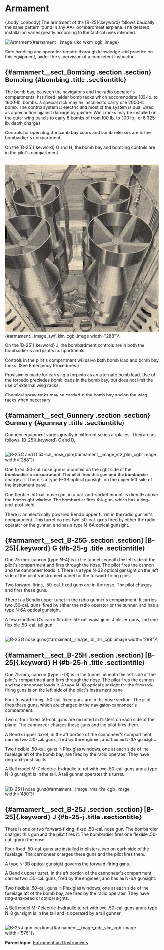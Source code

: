 
Armament
========

 {.body .conbody}
The armament of the [B-25]{.keyword} follows basically the same pattern
found in any AAF bombardment airplane. The detailed installation varies
greatly according to the tactical uses intended.

![Armament](../images/armament.png){#armament__image_ukc_wkm_cgb .image}

Safe handling and operation require thorough knowledge arid practice on
this equipment, under the supervision of a competent instructor.

 {#armament__sect_Bombing .section .section}
Bombing {#bombing .title .sectiontitle}
-------

The bomb bay, between the navigator s and the radio operator\'s
compartments, has fixed ladder bomb racks which accommodate 100-lb. to
1600-lb. bombs. A special rack may he installed to carry one 2000-lb.
bomb. The control system is electric and most of the system is dual
wired as a precaution against damage by gunfire. Wing racks may be
installed on the outer wing panels to carry 8 bombs of from 100 lb. to
300 lb., or 6 325-lb. depth charges.

Controls for operating the bomb bay doors and bomb releases are in the
bombardier\'s compartment.

On the [B-25]{.keyword} G and H, the bomb bay and bombing controls are
in the pilot\'s compartment.

\
![Bomb bay](../images/bomb_bay.png){#armament__image_swf_klm_cgb .image
width="288"}\

On the [B-25]{.keyword} J, the bombardment controls are in both the
bombardier\'s and pilot\'s compartments.

Controls in the pilot\'s compartment will salvo both bomb load and bomb
bay tanks. (See Emergency Procedures.)

Provision is made for carrying a torpedo as an alternate bomb load. Use
of the torpedo precludes bomb loads in the bomb bay, but does not limit
the use of external wing racks.

Chemical spray tanks may be carried in the bomb bay and on the wing
racks when necessary.


 {#armament__sect_Gunnery .section .section}
Gunnery {#gunnery .title .sectiontitle}
-------

Gunnery equipment varies greatly in different series airplanes. They are
as follows: [B-25]{.keyword} C and D,

\
![B-25 C and D
50-cal\_nose\_gun](../images/B-25_CD_50-cal_nose_gun.png){#armament__image_vt2_plm_cgb
.image width="288"}\

One fixed .50-cal. nose gun is mounted on the right side of the
bombardier\'s compartment. The pilot fires this gun and the bombardier
charges it. There is a type N-3B optical gunsight on the upper left side
of the instrument panel.

One flexible .5fl-cal. nose gun, in a ball-and-socket mount, is directly
above the bombsight window. The bombardier fires this gun, which has a
ring-and-post sight.

There is an electrically powered Bendix upper turret in the radio
gunner\'s compartment. This turret carries two .50-cal. guns fired by
either the radio operator or the gunner, and has a type N-6A optical
gunsight.


 {#armament__sect_B-25G .section .section}
[B-25]{.keyword} G {#b-25-g .title .sectiontitle}
------------------

One 75-mm. cannon (type M-4) is in the tunnel beneath the left side of
the pilot\'s compartment and fires through the nose. The pilot fires the
cannon and the cannoneer loads it. There is a type N-3B optical gunsight
on the left side of the pilot\'s instrument panel for the forward-firing
guns.

Two forward-firing, .50-cal. fixed guns are in the nose. The pilot
charges and fires these guns.

There is a Bendix upper turret in the radio gunner\'s compartment. It
carries two .50-cal. guns, fired by either the radio operator or the
gunner, and has a type N-6A optical gunsight.

A few modified G\'s carry flexible .50-cal. waist guns J blister guns,
and one flexible .50-cal. tail gun.

\
![B-25 G nose
guns](../images/B-25_G_nose_guns.png){#armament__image_ibl_rlm_cgb
.image width="288"}\


 {#armament__sect_B-25H .section .section}
[B-25]{.keyword} H {#b-25-h .title .sectiontitle}
------------------

One 75-mm, cannon (type T-13) is in the tunnel beneath the left side of
the pilot\'s compartment and fires through the nose. The pilot fires the
cannon and the cannoneer loads it. A type N-3B optical gunsight for the
forward-firing guns is on the left side of the pilot\'s instrument
panel.

Four forward-firing, .50-cai. fixed guns are in the nose section. The
pilot fires these guns, which are charged in the navigator-cannoneer\'s
compartment.

Two or four fixed .50-cal. guns are mounted in blisters on each side of
the plane. The cannoneer charges these guns and the pilot fires them.

A Bendix upper turret, in the aft portion of the cannoneer\'s
compartment, carries two .50-cal. guns, fired by the engineer, and has
an N-6A gunsight.

Two flexible .50-cal. guns in Plexiglas windows, one at each side of the
fuselage aft of the bomb bay, are fired by the radio operator. They have
ring-and-post sights.

A Bell model M-7 electric-hydraulic turret with two .50-cal. guns and a
type N-8 gunsight is in the tail. A tail gunner operates this turret.

\
![B-25 H nose
guns](../images/B-25_H_nose_guns.png){#armament__image_rms_tlm_cgb
.image width="480"}\


 {#armament__sect_B-25J .section .section}
[B-25]{.keyword} J {#b-25-j .title .sectiontitle}
------------------

There is one or two forward-fixing, fixed .50-cal. nose gun. The
bombardier charges this gun and the pilot fires it. The bombardier fires
one flexible .50-cal. gun in the nose.

Four fixed .50-cal. guns are installed in blisters, two on each side of
the fuselage. The cannoneer charges these guns and the pilot fires them.

A type N-3B optical gunsight governs the forward-firing guns.

A Bendix upper turret, in the aft portion of the cannoneer\'s
compartment, carries two .50-cal. guns, fired by the engineer, and has
an N-6A gunsight.

Two flexible .50-cal. guns in Plexiglas windows, one at each side of the
fuselage aft of the bomb bay, are fired by the radio operator. They have
ring-and-bead or optical sights.

A Bell model M-7 electric-hydraulic turret with two .50-cal. guns and a
type N-8 gunsight is in the tail and is operated by a tail gunner.

\
![B-25 J gun
locations](../images/B-25_J_gun_locations.png){#armament__image_ddp_vlm_cgb
.image width="576"}\





**Parent topic:** [Equipment and
Instruments](../mdita/equipment_and_instruments.md "This section provides a survey of the key systems, equipment and instrumentation of the B-25 airplane.")



